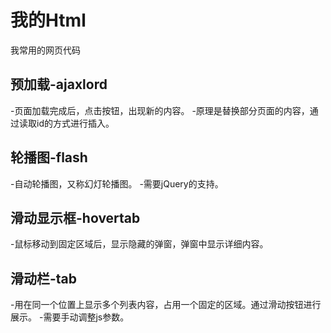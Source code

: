 # 我的Html

我常用的网页代码

## 预加载-ajaxlord
-页面加载完成后，点击按钮，出现新的内容。
-原理是替换部分页面的内容，通过读取id的方式进行插入。

## 轮播图-flash
-自动轮播图，又称幻灯轮播图。
-需要jQuery的支持。

## 滑动显示框-hovertab
-鼠标移动到固定区域后，显示隐藏的弹窗，弹窗中显示详细内容。

## 滑动栏-tab
-用在同一个位置上显示多个列表内容，占用一个固定的区域。通过滑动按钮进行展示。
-需要手动调整js参数。